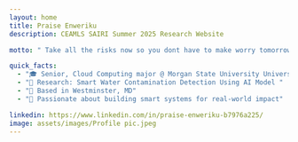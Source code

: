 ```yaml
---
layout: home
title: Praise Enweriku
description: CEAMLS SAIRI Summer 2025 Research Website 

motto: " Take all the risks now so you dont have to make worry tomorrow."

quick_facts:
  - "🎓 Senior, Cloud Computing major @ Morgan State University University"
  - "🔬 Research: Smart Water Contamination Detection Using AI Model "
  - "📍 Based in Westminster, MD"
  - "🚀 Passionate about building smart systems for real-world impact"

linkedin: https://www.linkedin.com/in/praise-enweriku-b7976a225/
image: assets/images/Profile pic.jpeg
---
```


